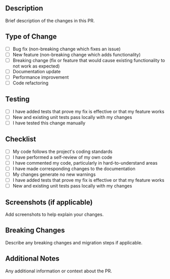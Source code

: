 ## Description

Brief description of the changes in this PR.

## Type of Change

- [ ] Bug fix (non-breaking change which fixes an issue)
- [ ] New feature (non-breaking change which adds functionality)
- [ ] Breaking change (fix or feature that would cause existing functionality to not work as expected)
- [ ] Documentation update
- [ ] Performance improvement
- [ ] Code refactoring

## Testing

- [ ] I have added tests that prove my fix is effective or that my feature works
- [ ] New and existing unit tests pass locally with my changes
- [ ] I have tested this change manually

## Checklist

- [ ] My code follows the project's coding standards
- [ ] I have performed a self-review of my own code
- [ ] I have commented my code, particularly in hard-to-understand areas
- [ ] I have made corresponding changes to the documentation
- [ ] My changes generate no new warnings
- [ ] I have added tests that prove my fix is effective or that my feature works
- [ ] New and existing unit tests pass locally with my changes

## Screenshots (if applicable)

Add screenshots to help explain your changes.

## Breaking Changes

Describe any breaking changes and migration steps if applicable.

## Additional Notes

Any additional information or context about the PR.
